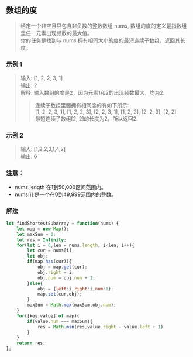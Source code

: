 
##  数组的度
> 给定一个非空且只包含非负数的整数数组 nums, 数组的度的定义是指数组里任一元素出现频数的最大值。        
> 你的任务是找到与 nums 拥有相同大小的度的最短连续子数组，返回其长度。

### 示例 1
> 输入: [1, 2, 2, 3, 1]           
> 输出: 2     
> 解释: 输入数组的度是2，因为元素1和2的出现频数最大，均为2.      
>> 连续子数组里面拥有相同度的有如下所示:      
>> [1, 2, 2, 3, 1], [1, 2, 2, 3], [2, 2, 3, 1], [1, 2, 2], [2, 2, 3], [2, 2]        
>> 最短连续子数组[2, 2]的长度为2，所以返回2.

### 示例 2
> 输入: [1,2,2,3,1,4,2]           
> 输出: 6          
   

### 注意：
+ nums.length 在1到50,000区间范围内。       
+ nums[i] 是一个在0到49,999范围内的整数。

### 解法
```javascript 1.8
let findShortestSubArray = function(nums) {
    let map = new Map();
    let maxSum = 0;
    let res = Infinity;
    for(let i = 0,len = nums.length; i<len; i++){
        let cur = nums[i];
        let obj;
        if(map.has(cur)){
            obj = map.get(cur);
            obj.right = i;
            obj.num = obj.num + 1;
        }else{
            obj = {left:i,right:i,num:1};
            map.set(cur,obj);
        }
        maxSum = Math.max(maxSum,obj.num);
    }
    for([key,value] of map){
        if(value.num === maxSum){
            res = Math.min(res,value.right - value.left + 1)
        }
    }
    return res;
};
```

